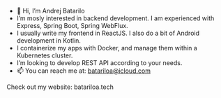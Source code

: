 - 👋 Hi, I’m Andrej Batarilo
- I’m mosly interested in backend development. I am experienced with Express, Spring Boot, Spring WebFlux.
- I usually write my frontend in ReactJS. I also do a bit of Android development in Kotlin.
- I containerize my apps with Docker, and manage them within a Kubernetes cluster.
- I’m looking to develop REST API according to your needs.
- 📫 You can reach me at: batariloa@icloud.com


Check out my website: batariloa.tech

